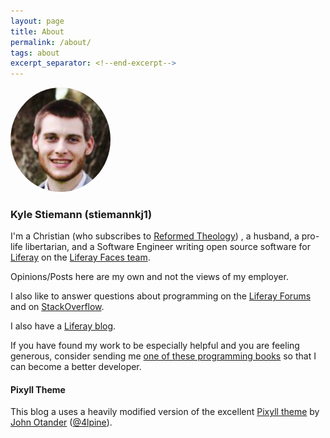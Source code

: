 ```yaml
---
layout: page
title: About
permalink: /about/
tags: about
excerpt_separator: <!--end-excerpt-->
---
```


<img alt="Kyle" src="/images/kyle.png" style="width: 160px; height: auto;
border-radius: 50%;" />

### Kyle Stiemann (stiemannkj1)

<!--end-excerpt-->

I'm a Christian (who subscribes to <a
href="http://www.ligonier.org/learn/series/what_is_reformed_theology/"
target="_blank">Reformed Theology</a>) , a husband, a pro-life libertarian, and
a Software Engineer writing open source software for <a
href="https://www.liferay.com/" target="_blank">Liferay</a> on the <a
href="https://www.liferay.com/web/neil.griffin/blog/-/blogs/liferay-faces-project-news-july-2014"
target="_blank">Liferay Faces team</a>.

Opinions/Posts here are my own and not the views of my employer.

I also like to answer questions about programming on the <a
href="https://web.liferay.com/web/guest/community/forums/-/message_boards/recent-posts?_19_groupThreadsUserId=20690719"
target="_blank">Liferay Forums</a> and on <a
href="http://stackoverflow.com/users/2880970/stiemannkj1?tab=answers"
target="_blank">StackOverflow</a>.

I also have a <a href="https://www.liferay.com/web/kyle.stiemann/blog"
target="_blank">Liferay blog</a>.

If you have found my work to be especially helpful and you are feeling generous, consider sending me <a target="_blank" href="http://www.amazon.com/registry/wishlist/1BKH794RV39J5/ref=cm_sw_r_tw_ws_x_VFrWxb0EA6X">one of these programming books</a> so that I can become a better developer.

#### Pixyll Theme

This blog a uses a heavily modified version of the excellent <a
href="https://github.com/johnotander/pixyll" target="_blank">Pixyll theme</a>
by <a href="http://johnotander.com" target="_blank">John Otander</a> (<a
href="https://twitter.com/4lpine" target="_blank">@4lpine</a>).

